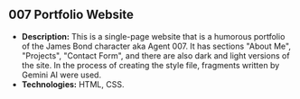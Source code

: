## 007 Portfolio Website  
- **Description:** This is a single-page website that is a humorous portfolio of the James Bond character aka Agent 007. It has sections "About Me", "Projects", "Contact Form", and there are also dark and light versions of the site. 
In the process of creating the style file, fragments written by Gemini AI were used.
- **Technologies:** HTML, CSS.  